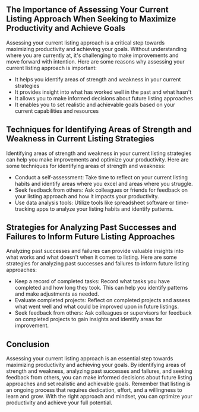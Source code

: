 
The Importance of Assessing Your Current Listing Approach When Seeking to Maximize Productivity and Achieve Goals
-----------------------------------------------------------------------------------------------------------------

Assessing your current listing approach is a critical step towards maximizing productivity and achieving your goals. Without understanding where you are currently at, it's challenging to make improvements and move forward with intention. Here are some reasons why assessing your current listing approach is important:

* It helps you identify areas of strength and weakness in your current strategies
* It provides insight into what has worked well in the past and what hasn't
* It allows you to make informed decisions about future listing approaches
* It enables you to set realistic and achievable goals based on your current capabilities and resources

Techniques for Identifying Areas of Strength and Weakness in Current Listing Strategies
---------------------------------------------------------------------------------------

Identifying areas of strength and weakness in your current listing strategies can help you make improvements and optimize your productivity. Here are some techniques for identifying areas of strength and weakness:

* Conduct a self-assessment: Take time to reflect on your current listing habits and identify areas where you excel and areas where you struggle.
* Seek feedback from others: Ask colleagues or friends for feedback on your listing approach and how it impacts your productivity.
* Use data analysis tools: Utilize tools like spreadsheet software or time-tracking apps to analyze your listing habits and identify patterns.

Strategies for Analyzing Past Successes and Failures to Inform Future Listing Approaches
----------------------------------------------------------------------------------------

Analyzing past successes and failures can provide valuable insights into what works and what doesn't when it comes to listing. Here are some strategies for analyzing past successes and failures to inform future listing approaches:

* Keep a record of completed tasks: Record what tasks you have completed and how long they took. This can help you identify patterns and make adjustments as needed.
* Evaluate completed projects: Reflect on completed projects and assess what went well and what could be improved upon in future listings.
* Seek feedback from others: Ask colleagues or supervisors for feedback on completed projects to gain insights and identify areas for improvement.

Conclusion
----------

Assessing your current listing approach is an essential step towards maximizing productivity and achieving your goals. By identifying areas of strength and weakness, analyzing past successes and failures, and seeking feedback from others, you can make informed decisions about future listing approaches and set realistic and achievable goals. Remember that listing is an ongoing process that requires dedication, effort, and a willingness to learn and grow. With the right approach and mindset, you can optimize your productivity and achieve your full potential.
